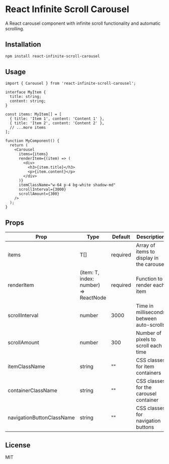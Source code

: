 # React Infinite Scroll Carousel

A React carousel component with infinite scroll functionality and automatic scrolling.

## Installation

```bash
npm install react-infinite-scroll-carousel
```

## Usage

```tsx
import { Carousel } from 'react-infinite-scroll-carousel';

interface MyItem {
  title: string;
  content: string;
}

const items: MyItem[] = [
  { title: 'Item 1', content: 'Content 1' },
  { title: 'Item 2', content: 'Content 2' },
  // ...more items
];

function MyComponent() {
  return (
    <Carousel
      items={items}
      renderItem={(item) => (
        <div>
          <h3>{item.title}</h3>
          <p>{item.content}</p>
        </div>
      )}
      itemClassName="w-64 p-4 bg-white shadow-md"
      scrollInterval={3000}
      scrollAmount={300}
    />
  );
}
```

## Props

| Prop | Type | Default | Description |
|------|------|---------|-------------|
| items | T[] | required | Array of items to display in the carousel |
| renderItem | (item: T, index: number) => ReactNode | required | Function to render each item |
| scrollInterval | number | 3000 | Time in milliseconds between auto-scrolls |
| scrollAmount | number | 300 | Number of pixels to scroll each time |
| itemClassName | string | "" | CSS classes for item containers |
| containerClassName | string | "" | CSS classes for the carousel container |
| navigationButtonClassName | string | "" | CSS classes for navigation buttons |

## License

MIT